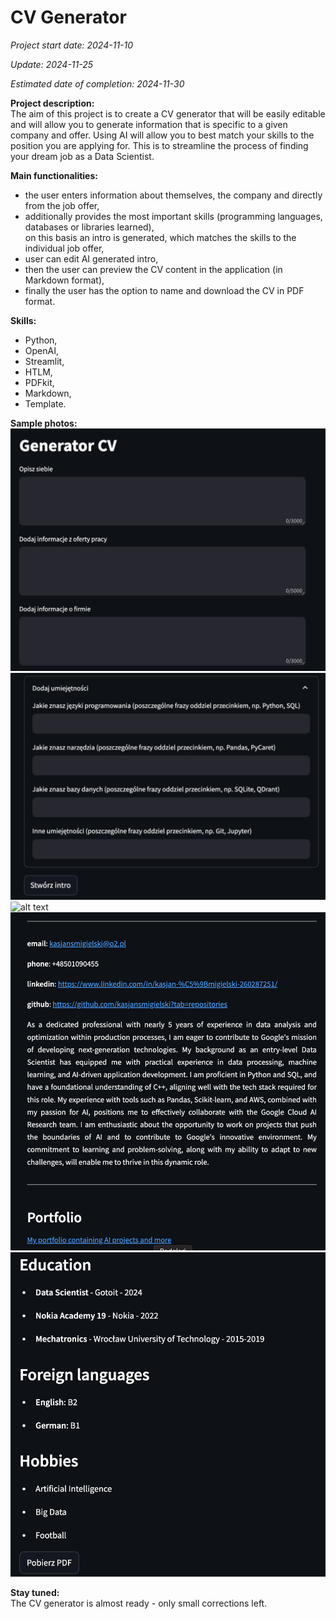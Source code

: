 # CV Generator

*Project start date: 2024-11-10*

*Update: 2024-11-25*

*Estimated date of completion: 2024-11-30*

**Project description:**<br>
The aim of this project is to create a CV generator that will be easily editable and will allow you to generate information that is specific to a given company and offer. Using AI will allow you to best match your skills to the position you are applying for. This is to streamline the process of finding your dream job as a Data Scientist.<br>

**Main functionalities:**<br>
- the user enters information about themselves, the company and directly from the job offer,<br>
- additionally provides the most important skills (programming languages, databases or libraries learned),<br>
on this basis an intro is generated, which matches the skills to the individual job offer,<br>
- user can edit AI generated intro,<br>
- then the user can preview the CV content in the application (in Markdown format),<br>
- finally the user has the option to name and download the CV in PDF format.

**Skills:**<br>
- Python,<br>
- OpenAI,<br>
- Streamlit,<br>
- HTLM,<br>
- PDFkit,<br>
- Markdown,<br>
- Template.


**Sample photos:**<br>
![alt text](<Zrzut ekranu 2024-11-17 o 22.57.40.png>)
![alt text](<Zrzut ekranu 2024-11-17 o 22.57.57.png>)
![alt text](edit_intro.png)
![alt text](<Zrzut ekranu 2024-11-17 o 23.00.55.png>)
![alt text](<Zrzut ekranu 2024-11-17 o 23.01.16.png>)



**Stay tuned:**<br>
The CV generator is almost ready - only small corrections left.